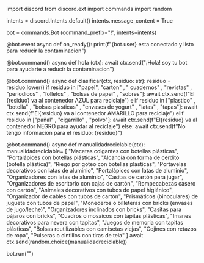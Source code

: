import discord
from discord.ext import commands
import random

intents = discord.Intents.default()
intents.message_content = True

bot = commands.Bot (command_prefix="!", intents=intents)

@bot.event
async def on_ready():
    print(f"{bot.user} esta conectado y listo para reducir la contaminacion")

@bot.command()
async def hola (ctx):
    await ctx.send("¡Hola! soy tu bot para ayudarte a reducir la contaminacion")

@bot.command()
async def clasificar(ctx, residuo: str):
    residuo = residuo.lower()
    if residuo in ["papel", "carton" , " cuadernos" , "revistas" , "periodicos" , "folletos" , "bolsas de papel" , "sobres"]:
        await ctx.send(f"El {residuo} va al contenedor AZUL para reciclaje")
    elif residuo in ["plastico" , "botella" , "bolsas plasticas" , "envases de yogurt" , "latas" , "tapas"]:
        await ctx.send(f"El{residuo} va al contenedor AMARILLO para reciclaje")
    elif residuo in ["pañal" , "cigarrillo" , "polvo"]:
        await ctx.send(f"El{residuo} va al contenedor NEGRO para ayudar al reciclaje")
    else:
        await ctx.send(f"No tengo informacion para el residuo: {residuo}")

@bot.command()
async def manualidadreciclable(ctx):
    manualidadreciclable= [
        "Macetas colgantes con botellas plásticas",
    "Portalápices con botellas plásticas",
    "Alcancía con forma de cerdito (botella plástica)",
    "Riego por goteo con botellas plásticas",
    "Portavelas decorativos con latas de aluminio",
    "Portalápices con latas de aluminio",
    "Organizadores con latas de aluminio",
    "Casitas de cartón para jugar",
    "Organizadores de escritorio con cajas de cartón",
    "Rompecabezas casero con cartón",
    "Animales decorativos con tubos de papel higiénico",
    "Organizador de cables con tubos de cartón",
    "Prismáticos (binoculares) de juguete con tubos de papel",
    "Monederos o billeteras con bricks (envases de jugo/leche)",
    "Organizadores inclinados con bricks",
    "Casitas para pájaros con bricks",
    "Cuadros o mosaicos con tapitas plásticas",
    "Imanes decorativos para nevera con tapitas",
    "Juegos de memoria con tapitas plásticas",
    "Bolsas reutilizables con camisetas viejas",
    "Cojines con retazos de ropa",
    "Pulseras o cintillos con tiras de tela"
]
    await ctx.send(random.choice(manualidadreciclable))

bot.run("")

